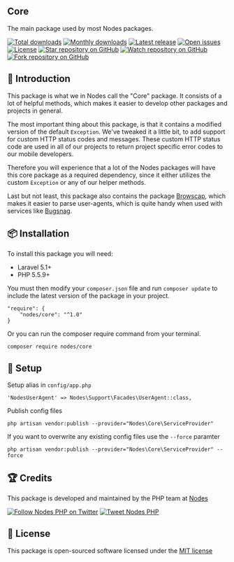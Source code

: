 ## Core

The main package used by most Nodes packages.

[![Total downloads](https://img.shields.io/packagist/dt/nodes/core.svg)](https://packagist.org/packages/nodes/core)
[![Monthly downloads](https://img.shields.io/packagist/dm/nodes/core.svg)](https://packagist.org/packages/nodes/core)
[![Latest release](https://img.shields.io/packagist/v/nodes/core.svg)](https://packagist.org/packages/nodes/core)
[![Open issues](https://img.shields.io/github/issues/nodes-php/core.svg)](https://github.com/nodes-php/core/issues)
[![License](https://img.shields.io/packagist/l/nodes/core.svg)](https://packagist.org/packages/nodes/core)
[![Star repository on GitHub](https://img.shields.io/github/stars/nodes-php/core.svg?style=social&label=Star)](https://github.com/nodes-php/core/stargazers)
[![Watch repository on GitHub](https://img.shields.io/github/watchers/nodes-php/core.svg?style=social&label=Watch)](https://github.com/nodes-php/core/watchers)
[![Fork repository on GitHub](https://img.shields.io/github/forks/nodes-php/core.svg?style=social&label=Fork)](https://github.com/nodes-php/core/network)

## 📝 Introduction
This package is what we in Nodes call the "Core" package. It consists of a lot of helpful methods, which makes it easier to develop other packages and projects in general.

The most important thing about this package, is that it contains a modified version of the default `Exception`. We've tweaked it a little bit, to add support for custom HTTP status codes and messages.
These custom HTTP status code are used in all of our projects to return project specific error codes to our mobile developers.

Therefore you will experience that a lot of the Nodes packages will have this core package as a required dependency, since it either utilizes the custom `Exception` or any of our helper methods.

Last but not least, this package also contains the package [Browscap](https://github.com/browscap/browscap-php), which makes it easier to parse user-agents, which is quite handy when used with services like [Bugsnag](http://bugsnag.com).

## 📦 Installation

To install this package you will need:

* Laravel 5.1+
* PHP 5.5.9+

You must then modify your `composer.json` file and run `composer update` to include the latest version of the package in your project.

```
"require": {
    "nodes/core": "^1.0"
}
```

Or you can run the composer require command from your terminal.

```
composer require nodes/core
```

## 🔧 Setup

Setup alias in `config/app.php`

```
'NodesUserAgent' => Nodes\Support\Facades\UserAgent::class,
```

Publish config files

```
php artisan vendor:publish --provider="Nodes\Core\ServiceProvider"
```

If you want to overwrite any existing config files use the `--force` paramter

```
php artisan vendor:publish --provider="Nodes\Core\ServiceProvider" --force
```

## 🏆 Credits

This package is developed and maintained by the PHP team at [Nodes](http://nodesagency.com)

[![Follow Nodes PHP on Twitter](https://img.shields.io/twitter/follow/nodesphp.svg?style=social)](https://twitter.com/nodesphp) [![Tweet Nodes PHP](https://img.shields.io/twitter/url/http/nodesphp.svg?style=social)](https://twitter.com/nodesphp)

## 📄 License

This package is open-sourced software licensed under the [MIT license](http://opensource.org/licenses/MIT)